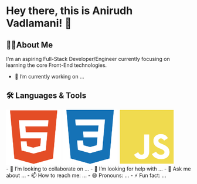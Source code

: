 # Hey there, this is Anirudh Vadlamani! 👋

## 👨‍💻About Me
I'm an aspiring Full-Stack Developer/Engineer currently focusing on learning the core Front-End technologies. 

- 🔭 I’m currently working on ...
## 🛠️ Languages & Tools 
<div>
  <img src="https://github.com/devicons/devicon/blob/master/icons/html5/html5-plain.svg" alt="Logo of HTML5" width="150">
  <img src="https://github.com/devicons/devicon/blob/master/icons/css3/css3-plain.svg" alt="Logo of CSS3" width="150">
  <img src="https://github.com/devicons/devicon/blob/master/icons/javascript/javascript-plain.svg" alt="Logo of JavaScript" width="150">
</div>  
- 👯 I’m looking to collaborate on ...
- 🤔 I’m looking for help with ...
- 💬 Ask me about ...
- 📫 How to reach me: ...
- 😄 Pronouns: ...
- ⚡ Fun fact: ...

